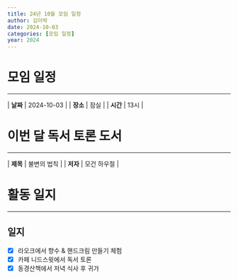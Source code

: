 ```yaml
---
title: 24년 10월 모임 일정
author: 김이박
date: 2024-10-03
categories: [모임 일정]
year: 2024
---
```


# **모임 일정**
---

| **날짜** | 2024-10-03 |
| **장소** | 잠실        |
| **시간** | 13시       |


# **이번 달 독서 토론 도서**
---

| **제목** | 불변의 법칙 |
| **저자** | 모건 하우절 |

# **활동 일지**
---
## **일지**  
  - [x] 라오크에서 향수 & 핸드크림 만들기 체험
  - [x] 카페 니드스윗에서 독서 토론
  - [x] 동경산책에서 저녁 식사 후 귀가
